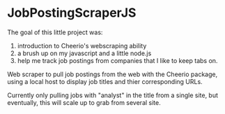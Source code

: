 # JobPostingScraperJS

The goal of this little project was:
1) introduction to Cheerio's webscraping ability
2) a brush up on my javascript and a little node.js
3) help me track job postings from companies that I like to keep tabs on. 

Web scraper to pull job postings from the web with the Cheerio package, using a local host to display job titles and thier corresponding URLs.

Currently only pulling jobs with "analyst" in the title from a single site, but eventually, this will scale up to grab from several site.

